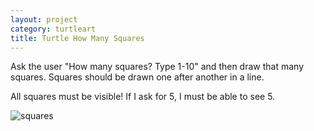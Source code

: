 ```yaml
---
layout: project
category: turtleart
title: Turtle How Many Squares
---
```

Ask the user "How many squares? Type 1-10" and then draw that many squares. Squares should be drawn one after another in a line.

All squares must be visible! If I ask for 5, I must be able to see 5.

![squares](/apcsp/turtleart/squares.jpg)
